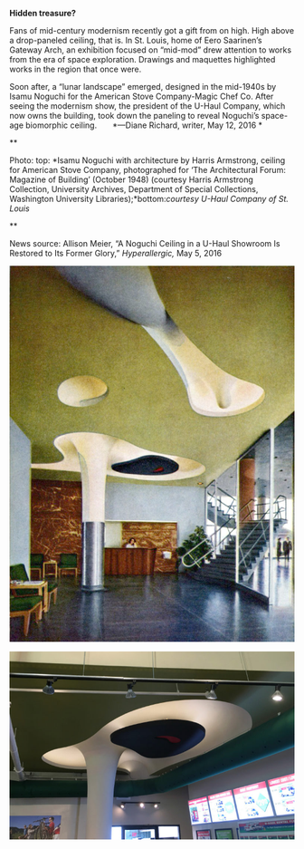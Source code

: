 **Hidden treasure?**

Fans of mid-century modernism recently got a gift from on high. High above a drop-paneled ceiling, that is. In St. Louis, home of Eero Saarinen’s Gateway Arch, an exhibition focused on “mid-mod” drew attention to works from the era of space exploration. Drawings and maquettes highlighted works in the region that once were.

Soon after, a “lunar landscape” emerged, designed in the mid-1940s by Isamu Noguchi for the American Stove Company-Magic Chef Co. After seeing the modernism show, the president of the U-Haul Company, which now owns the building, took down the paneling to reveal Noguchi’s space-age biomorphic ceiling.       *—Diane Richard, writer, May 12, 2016 *

**

Photo: top: *Isamu Noguchi with architecture by Harris Armstrong, ceiling for American Stove Company, photographed for ‘The Architectural Forum: Magazine of Building’ (October 1948) (courtesy Harris Armstrong Collection, University Archives, Department of Special Collections, Washington University Libraries);*bottom:*courtesy U-Haul Company of St. Louis*

**

News source: Allison Meier, “A Noguchi Ceiling in a U-Haul Showroom Is Restored to Its Former Glory,” *Hyperallergic,* May 5, 2016

![](../images/16-5-12_2013.17_NoguchiEDIT-1.jpeg)

![](../images/16-5-12_2013.17_NoguchiEDIT-2.jpeg)
